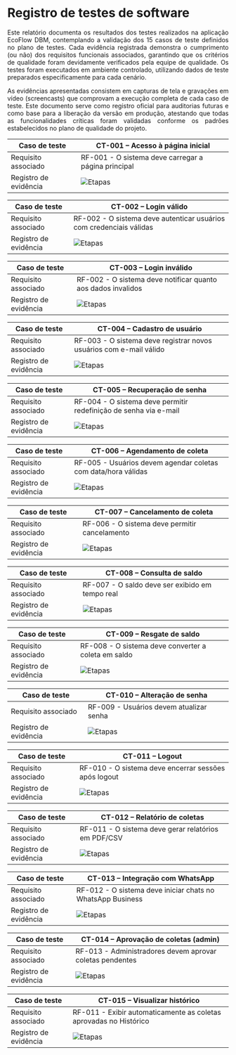 # Registro de testes de software
<p align="justify">
Este relatório documenta os resultados dos testes realizados na aplicação EcoFlow DBM, contemplando a validação dos 15 casos de teste definidos no plano de testes. Cada evidência registrada demonstra o cumprimento (ou não) dos requisitos funcionais associados, garantindo que os critérios de qualidade foram devidamente verificados pela equipe de qualidade. Os testes foram executados em ambiente controlado, utilizando dados de teste preparados especificamente para cada cenário.
</p>

<p align="justify">
As evidências apresentadas consistem em capturas de tela e gravações em vídeo (screencasts) que comprovam a execução completa de cada caso de teste. Este documento serve como registro oficial para auditorias futuras e como base para a liberação da versão em produção, atestando que todas as funcionalidades críticas foram validadas conforme os padrões estabelecidos no plano de qualidade do projeto.
</p>


| Caso de teste          | CT-001 – Acesso à página inicial       |
|------------------------|----------------------------------------|
| Requisito associado    | RF-001 - O sistema deve carregar a página principal  |
| Registro de evidência  | ![Etapas](images/CT001.png)            |

| Caso de teste          | CT-002 – Login válido                  |
|------------------------|----------------------------------------|
| Requisito associado    | RF-002 - O sistema deve autenticar usuários com credenciais válidas |
| Registro de evidência  | ![Etapas](images/CT002.png)            |

| Caso de teste          | CT-003 – Login inválido                |
|------------------------|----------------------------------------|
| Requisito associado    | RF-002 - O sistema deve notificar quanto aos dados invalidos |
| Registro de evidência  | ![Etapas](images/CT003.png)            |

| Caso de teste          | CT-004 – Cadastro de usuário           |
|------------------------|----------------------------------------|
| Requisito associado    | RF-003 - O sistema deve registrar novos usuários com e-mail válido |
| Registro de evidência  | ![Etapas](images/CT004.png)            |

| Caso de teste          | CT-005 – Recuperação de senha          |
|------------------------|----------------------------------------|
| Requisito associado    | RF-004 - O sistema deve permitir redefinição de senha via e-mail |
| Registro de evidência  | ![Etapas](images/CT005.png)            |

| Caso de teste          | CT-006 – Agendamento de coleta         |
|------------------------|----------------------------------------|
| Requisito associado    | RF-005 - Usuários devem agendar coletas com data/hora válidas |
| Registro de evidência  | ![Etapas](images/CT006.png)            |

| Caso de teste          | CT-007 – Cancelamento de coleta        |
|------------------------|----------------------------------------|
| Requisito associado    | RF-006 - O sistema deve permitir cancelamento  |
| Registro de evidência  | ![Etapas](images/CT007.png)            |

| Caso de teste          | CT-008 – Consulta de saldo             |
|------------------------|----------------------------------------|
| Requisito associado    | RF-007 - O saldo deve ser exibido em tempo real |
| Registro de evidência  | ![Etapas](images/CT008.png)            |

| Caso de teste          | CT-009 – Resgate de saldo              |
|------------------------|----------------------------------------|
| Requisito associado    | RF-008 - O sistema deve converter a coleta em saldo  |
| Registro de evidência  | ![Etapas](images/CT009.png)            |

| Caso de teste          | CT-010 – Alteração de senha            |
|------------------------|----------------------------------------|
| Requisito associado    | RF-009 - Usuários devem atualizar senha  |
| Registro de evidência  | ![Etapas](images/CT010.png)            |

| Caso de teste          | CT-011 – Logout                        |
|------------------------|----------------------------------------|
| Requisito associado    | RF-010 - O sistema deve encerrar sessões após logout |
| Registro de evidência  | ![Etapas](images/CT011.png)            |

| Caso de teste          | CT-012 – Relatório de coletas          |
|------------------------|----------------------------------------|
| Requisito associado    | RF-011 - O sistema deve gerar relatórios em PDF/CSV |
| Registro de evidência  | ![Etapas](images/CT012.png)            |

| Caso de teste          | CT-013 – Integração com WhatsApp       |
|------------------------|----------------------------------------|
| Requisito associado    | RF-012 - O sistema deve iniciar chats no WhatsApp Business |
| Registro de evidência  | ![Etapas](images/CT013.png)            |

| Caso de teste          | CT-014 – Aprovação de coletas (admin)  |
|------------------------|----------------------------------------|
| Requisito associado    | RF-013 - Administradores devem aprovar coletas pendentes |
| Registro de evidência  | ![Etapas](images/CT014.png)            |

| Caso de teste          | CT-015 – Visualizar histórico                |
|------------------------|----------------------------------------|
| Requisito associado    | RF-011 - Exibir automaticamente as coletas aprovadas no Histórico |
| Registro de evidência  | ![Etapas](images/CT015.png)            |
